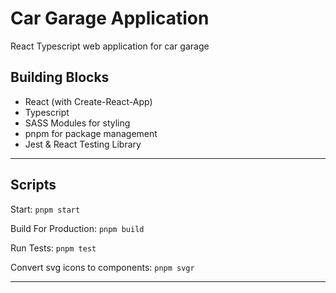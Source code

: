 # Car Garage Application
React Typescript web application for car garage

## Building Blocks
- React (with Create-React-App)
- Typescript
- SASS Modules for styling
- pnpm for package management
- Jest & React Testing Library

---

## Scripts
Start: `pnpm start`

Build For Production: `pnpm build`

Run Tests: `pnpm test`

Convert svg icons to components: `pnpm svgr`

---